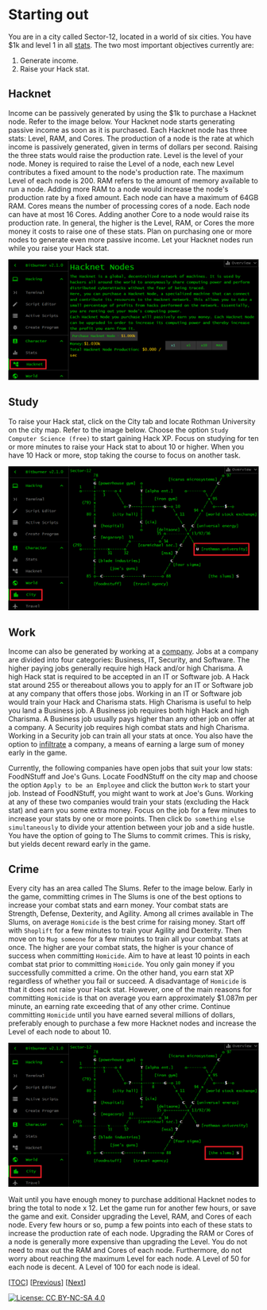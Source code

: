 # Starting out

You are in a city called Sector-12, located in a world of six cities. You have
$1k and level 1 in all
[stats](https://bitburner.readthedocs.io/en/latest/basicgameplay/stats.html).
The two most important objectives currently are:

1. Generate income.
1. Raise your Hack stat.

## Hacknet

Income can be passively generated by using the $1k to purchase a Hacknet node.
Refer to the image below. Your Hacknet node starts generating passive income as
soon as it is purchased. Each Hacknet node has three stats: Level, RAM, and
Cores. The production of a node is the rate at which income is passively
generated, given in terms of dollars per second. Raising the three stats would
raise the production rate. Level is the level of your node. Money is required to
raise the Level of a node, each new Level contributes a fixed amount to the
node's production rate. The maximum Level of each node is 200. RAM refers to the
amount of memory available to run a node. Adding more RAM to a node would
increase the node's production rate by a fixed amount. Each node can have a
maximum of 64GB RAM. Cores means the number of processing cores of a node. Each
node can have at most 16 Cores. Adding another Core to a node would raise its
production rate. In general, the higher is the Level, RAM, or Cores the more
money it costs to raise one of these stats. Plan on purchasing one or more nodes
to generate even more passive income. Let your Hacknet nodes run while you raise
your Hack stat.

![Hacknet](image/hacknet.png "Hacknet")

## Study

To raise your Hack stat, click on the City tab and locate Rothman University on
the city map. Refer to the image below. Choose the option
`Study Computer Science (free)` to start gaining Hack XP. Focus on studying for
ten or more minutes to raise your Hack stat to about 10 or higher. When you have
10 Hack or more, stop taking the course to focus on another task.

![Rothman University](image/rothman-university.png "Rothman University")

## Work

Income can also be generated by working at a
[company](https://bitburner.readthedocs.io/en/latest/basicgameplay/companies.html).
Jobs at a company are divided into four categories: Business, IT, Security, and
Software. The higher paying jobs generally require high Hack and/or high
Charisma. A high Hack stat is required to be accepted in an IT or Software job.
A Hack stat around 255 or thereabout allows you to apply for an IT or Software
job at any company that offers those jobs. Working in an IT or Software job
would train your Hack and Charisma stats. High Charisma is useful to help you
land a Business job. A Business job requires both high Hack and high Charisma. A
Business job usually pays higher than any other job on offer at a company. A
Security job requires high combat stats and high Charisma. Working in a Security
job can train all your stats at once. You also have the option to
[infiltrate](https://bitburner.readthedocs.io/en/latest/basicgameplay/infiltration.html)
a company, a means of earning a large sum of money early in the game.

Currently, the following companies have open jobs that suit your low stats:
FoodNStuff and Joe's Guns. Locate FoodNStuff on the city map and choose the
option `Apply to be an Employee` and click the button `Work` to start your job.
Instead of FoodNStuff, you might want to work at Joe's Guns. Working at any of
these two companies would train your stats (excluding the Hack stat) and earn
you some extra money. Focus on the job for a few minutes to increase your stats
by one or more points. Then click `Do something else simultaneously` to divide
your attention between your job and a side hustle. You have the option of going
to The Slums to commit crimes. This is risky, but yields decent reward early in
the game.

## Crime

Every city has an area called The Slums. Refer to the image below. Early in the
game, committing crimes in The Slums is one of the best options to increase your
combat stats and earn money. Your combat stats are Strength, Defense, Dexterity,
and Agility. Among all crimes available in The Slums, on average `Homicide` is
the best crime for raising money. Start off with `Shoplift` for a few minutes to
train your Agility and Dexterity. Then move on to `Mug someone` for a few
minutes to train all your combat stats at once. The higher are your combat
stats, the higher is your chance of success when committing `Homicide`. Aim to
have at least 10 points in each combat stat prior to committing `Homicide`. You
only gain money if you successfully committed a crime. On the other hand, you
earn stat XP regardless of whether you fail or succeed. A disadvantage of
`Homicide` is that it does not raise your Hack stat. However, one of the main
reasons for committing `Homicide` is that on average you earn approximately
$1.087m per minute, an earning rate exceeding that of any other crime. Continue
committing `Homicide` until you have earned several millions of dollars,
preferably enough to purchase a few more Hacknet nodes and increase the Level of
each node to about 10.

![The Slums](image/slums.png "The Slums")

Wait until you have enough money to purchase additional Hacknet nodes to bring
the total to node x 12. Let the game run for another few hours, or save the game
and exit. Consider upgrading the Level, RAM, and Cores of each node. Every few
hours or so, pump a few points into each of these stats to increase the
production rate of each node. Upgrading the RAM or Cores of a node is generally
more expensive than upgrading the Level. You do not need to max out the RAM and
Cores of each node. Furthermore, do not worry about reaching the maximum Level
for each node. A Level of 50 for each node is decent. A Level of 100 for each
node is ideal.

[[TOC](README.md "Table of Contents")] [[Previous](intro.md "Introduction")]
[[Next](script.md "First script")]

[![License: CC BY-NC-SA 4.0](https://img.shields.io/badge/License-CC%20BY--NC--SA%204.0-blue.svg)](http://creativecommons.org/licenses/by-nc-sa/4.0/)
